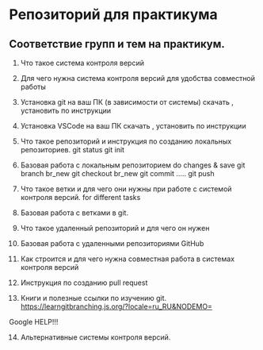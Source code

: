 # Репозиторий для практикума
## Соответствие групп и тем на практикум.

1. Что такое система контроля версий
2. Для чего нужна система контроля версий
для удобства совместной работы
3. Установка git на ваш ПК (в зависимости от системы)
скачать , установить по инструкции
4. Установка VSCode на ваш ПК
скачать , установить по инструкции
5. Что такое репозиторий и инструкция по созданию локальных репозиториев.
git status
git init

6. Базовая работа с локальным репозиторием
do changes & save
git branch br_new
git checkout  br_new
git commit
.....
git push
7. Что такое ветки и для чего они нужны при работе с системой контроля версий.
for different  tasks
8. Базовая работа с ветками в git.
9. Что такое удаленный репозиторий и для чего он нужен
10. Базовая работа с удаленными репозиториями GitHub
11. Как строится и для чего нужна совместная работа в системах контроля версий
12. Инструкция по созданию pull request
13. Книги и полезные ссылки по изучению git.
https://learngitbranching.js.org/?locale=ru_RU&NODEMO=

Google HELP!!!

14. Альтернативные системы контроля версий.
